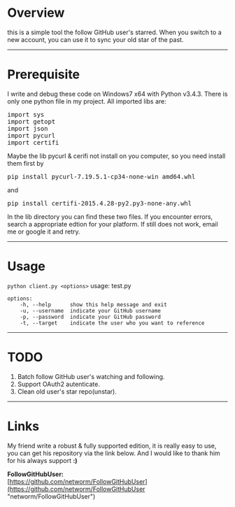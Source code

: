 

# Overview
this is a simple tool the follow GitHub user's starred.
When you switch to a new account, you can use it to sync your old star of the past.

----------


# Prerequisite
I write and debug these code on Windows7 x64 with Python v3.4.3. There is only one python file in my project. All imported libs are: 
<pre>
import sys
import getopt
import json
import pycurl
import certifi
</pre>

Maybe the lib pycurl & cerifi not install on you computer, so you need install them first by 
<pre>pip install pycurl-7.19.5.1-cp34-none-win_amd64.whl </pre> and <pre>pip install certifi-2015.4.28-py2.py3-none-any.whl</pre> 

In the lib directory you can find these two files. If you encounter errors, search a appropriate edtion for your platform. If still does not work, email me or google it and retry.

----------

# Usage
`python client.py <options>`
usage: test.py <options>

    options:
        -h, --help      show this help message and exit
        -u, --username  indicate your GitHub username
        -p, --password  indicate your GitHub password
        -t, --target    indicate the user who you want to reference


----------

# TODO
1. Batch follow GitHub user's watching and following.
2. Support OAuth2 autenticate.
3. Clean old user's star repo(unstar).

----------

# Links
My friend write a robust & fully supported edition, it is really easy to use, you can get his repository via the link below. And I would like to thank him for his always support    **:)**

**FollowGitHubUser:**   
[https://github.com/networm/FollowGitHubUser](https://github.com/networm/FollowGitHubUser "networm/FollowGitHubUser")